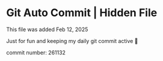 # Git Auto Commit | Hidden File

This file was added Feb 12, 2025

Just for fun and keeping my daily git commit active 🤪

commit number: 261132
